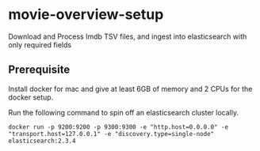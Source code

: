 # movie-overview-setup
Download and Process Imdb TSV files, and ingest into elasticsearch with only required fields

## Prerequisite

Install docker for mac and give at least 6GB of memory and 2 CPUs for the docker setup.

Run the following command to spin off an elasticsearch cluster locally.

```
docker run -p 9200:9200 -p 9300:9300 -e "http.host=0.0.0.0" -e "transport.host=127.0.0.1" -e "discovery.type=single-node" elasticsearch:2.3.4
```
